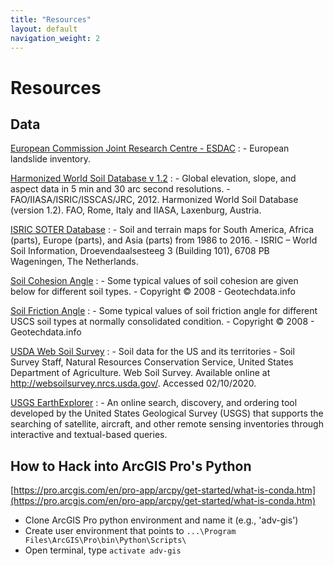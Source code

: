```yaml
---
title: "Resources"
layout: default
navigation_weight: 2
---
```


# Resources

## Data

[European Commission Joint Research Centre - ESDAC](https://esdac.jrc.ec.europa.eu/themes/landslides)
:    - European landslide inventory.

[Harmonized World Soil Database v 1.2](https://webarchive.iiasa.ac.at/Research/LUC/External-World-soil-database/HTML/)
:   - Global elevation, slope, and aspect data in 5 min and 30 arc second resolutions.
    - FAO/IIASA/ISRIC/ISSCAS/JRC, 2012. Harmonized World Soil Database (version 1.2). FAO, Rome, Italy and IIASA, Laxenburg, Austria.

[ISRIC SOTER Database](https://www.isric.org/projects/soil-and-terrain-soter-database-programme)
:   - Soil and terrain maps for South America, Africa (parts), Europe (parts), and Asia (parts) from 1986 to 2016.
    - ISRIC – World Soil Information, Droevendaalsesteeg 3 (Building 101), 6708 PB Wageningen, The Netherlands.

[Soil Cohesion Angle](http://www.geotechdata.info/parameter/cohesion.html)
:   - Some typical values of soil cohesion are given below for different soil types.
    - Copyright &copy; 2008 - Geotechdata.info

[Soil Friction Angle](http://www.geotechdata.info/parameter/angle-of-friction.html)
:   - Some typical values of soil friction angle for different USCS soil types at normally consolidated condition.
    - Copyright &copy; 2008 - Geotechdata.info

[USDA Web Soil Survey](https://websoilsurvey.sc.egov.usda.gov/App/HomePage.htm)
:   - Soil data for the US and its territories
    - Soil Survey Staff, Natural Resources Conservation Service, United States Department of Agriculture. Web Soil Survey. Available online at http://websoilsurvey.nrcs.usda.gov/. Accessed 02/10/2020.

[USGS EarthExplorer](https://earthexplorer.usgs.gov/)
: - An online search, discovery, and ordering tool developed by the United States Geological Survey (USGS) that supports the searching of satellite, aircraft, and other remote sensing inventories through interactive and textual-based queries.


## How to Hack into ArcGIS Pro's Python
[https://pro.arcgis.com/en/pro-app/arcpy/get-started/what-is-conda.htm](https://pro.arcgis.com/en/pro-app/arcpy/get-started/what-is-conda.htm)

- Clone ArcGIS Pro python environment and name it (e.g., 'adv-gis')
- Create user environment that points to `...\Program Files\ArcGIS\Pro\bin\Python\Scripts\`
- Open terminal, type `activate adv-gis`
